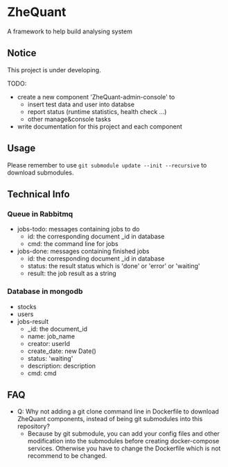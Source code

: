 # ZheQuant
A framework to help build analysing system

## Notice
This project is under developing.

TODO:
- create a new component 'ZheQuant-admin-console' to
    - insert test data and user into databse
    - report status (runtime statistics, health check ...)
    - other manage&console tasks
- write documentation for this project and each component

## Usage
Please remember to use `git submodule update --init --recursive` to download submodules.

## Technical Info
### Queue in Rabbitmq
- jobs-todo: messages containing jobs to do
    - id: the corresponding document _id in database
    - cmd: the command line for jobs
- jobs-done: messages containing finished jobs
    - id: the corresponding document _id in database
    - status: the result status which is 'done' or 'error' or 'waiting'
    - result: the job result as a string

### Database in mongodb
- stocks
- users
- jobs-result
    - _id: the document_id
    - name: job_name
    - creator: userId
    - create_date: new Date()
    - status: 'waiting'
    - description: description
    - cmd: cmd

## FAQ
- Q: Why not adding a git clone command line in Dockerfile to download ZheQuant components, instead of being git submodules into this repository?
    - Because by git submodule, you can add your config files and other modification into the submodules before creating docker-compose services. Otherwise you have to change the Dockerfile which is not recommend to be changed.
